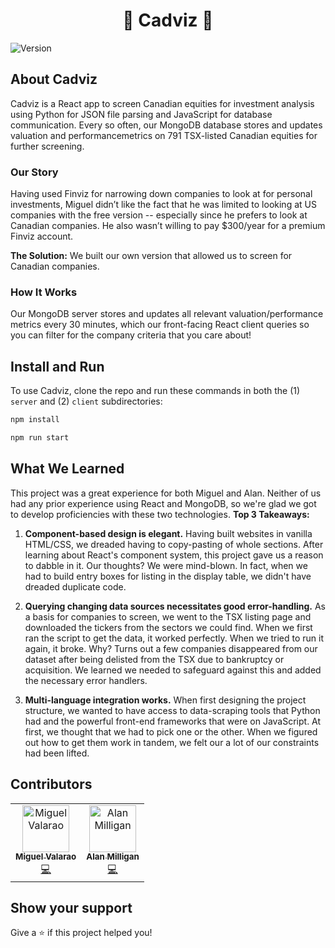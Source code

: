 <h1 align="center">🍁 Cadviz 🍁</h1>
<p>
  <img alt="Version" src="https://img.shields.io/badge/version-1.0.0-blue.svg?cacheSeconds=2592000" />
</p>

## About Cadviz

Cadviz is a React app to screen Canadian equities for investment analysis using Python for JSON file parsing and JavaScript for database communication. Every so often, our MongoDB database stores and updates valuation and performancemetrics on 791 TSX-listed Canadian equities for further screening.

### Our Story

Having used Finviz for narrowing down companies to look at for personal investments, Miguel didn’t like the fact that he was limited to looking at US companies with the free version -- especially since he prefers to look at Canadian companies. He also wasn’t willing to pay $300/year for a premium Finviz account.

<b>The Solution:</b> We built our own version that allowed us to screen for Canadian companies.

### How It Works

Our MongoDB server stores and updates all relevant valuation/performance metrics every 30 minutes, which our front-facing React client queries so you can filter for the company criteria that you care about!

## Install and Run

To use Cadviz, clone the repo and run these commands in both the (1) ```server``` and (2) ```client``` subdirectories:

```sh
npm install
```

```sh
npm run start
```

## What We Learned

This project was a great experience for both Miguel and Alan. Neither of us had any prior experience using React and MongoDB, so we're glad we got to develop proficiencies with these two technologies. <b>Top 3 Takeaways:</b>

1. <b>Component-based design is elegant.</b> Having built websites in vanilla HTML/CSS, we dreaded having to copy-pasting of whole sections. After learning about React's component system, this project gave us a reason to dabble in it. Our thoughts? We were mind-blown. In fact, when we had to build entry boxes for listing in the display table, we didn't have dreaded duplicate code. 

2. <b>Querying changing data sources necessitates good error-handling.</b> As a basis for companies to screen, we went to the TSX listing page and downloaded the tickers from the sectors we could find. When we first ran the script to get the data, it worked perfectly. When we tried to run it again, it broke. Why? Turns out a few companies disappeared from our dataset after being delisted from the TSX due to bankruptcy or acquisition. We learned we needed to safeguard against this and added the necessary error handlers.

3. <b>Multi-language integration works.</b> When first designing the project structure, we wanted to have access to data-scraping tools that Python had and the powerful front-end frameworks that were on JavaScript. At first, we thought that we had to pick one or the other. When we figured out how to get them work in tandem, we felt our a lot of our constraints had been lifted. 


## Contributors

<!-- ALL-CONTRIBUTORS-LIST:START - Do not remove or modify this section -->
<!-- prettier-ignore -->
<table>
  <tr>
    <td align="center"><a href="https://github.com/valarao/"><img src="https://avatars1.githubusercontent.com/u/25139382?s=460&v=4/" width="75px;" alt="Miguel Valarao"/><br /><sub><b>Miguel Valarao</b></sub></a><br /><a href="https://github.com/valarao/cadviz-equities-screener/graphs/contributors" title="Code">💻</a></td>
    <td align="center"><a href="https://github.com/AlanJohnM/"><img src="https://avatars2.githubusercontent.com/u/41241403?s=400&v=4/" width="75px;" alt="Alan Milligan"/><br /><sub><b>Alan Milligan</b></sub></a><br /><a href="https://github.com/valarao/cadviz-equities-screener/graphs/contributors" title="Code">💻</a></td>
  </tr>
</table>

## Show your support

Give a ⭐️ if this project helped you!
